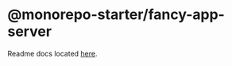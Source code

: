 # @monorepo-starter/fancy-app-server

Readme docs located [here](https://github.com/mwood23/react-monorepo-starter).
